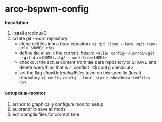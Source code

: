# arco-bspwm-config


#### Installation

1. install arcolinuxD
2. create *git --bare* repository:
    - clone dotfiles into a *bare* repository
        `<$ git clone --bare <git-repo-url> $HOME/.cfg>`
    - define the alias in the current *.bashrc*
        `<alias config='/usr/bin/git --git-dir=$HOME/.cfg/ --work-tree=$HOME>`
    - checkout the actual content from the bare repository to $HOME and delete everything that is in conflict
        `<$ config checkout>`
    - set the flag *showUntrackedFiles* to *no* on this specific (local) repository
        `<$ config config --local status.showUntrackedFiles no>`



#### Setup dual-monitor

1. arandr to graphically configure monitor setup
2. autorandr to save all mods
3. edit comptin files for correct time

